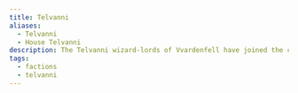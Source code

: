 ```yaml
---
title: Telvanni
aliases:
  - Telvanni
  - House Telvanni
description: The Telvanni wizard-lords of Vvardenfell have joined the competition to control and exploit Vvardenfell's land and resources.
tags:
  - factions
  - telvanni
---
```

